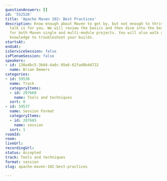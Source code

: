 ```yaml
---
questionAnswers: []
id: '552526'
title: 'Apache Maven 102: Best Practices'
description: Know enough about Maven to get by, but not enough to thrive? Then this
  talk is for you. We will review the basics and then dive into the best practices
  for both Maven single and multi-module projects. You will also walk away with enough
  knowledge to troubleshoot your builds.
startsAt: 
endsAt: 
isServiceSession: false
isPlenumSession: false
speakers:
- id: 130a4bc5-3b04-4a0c-95e6-62fad0b4d722
  name: Brian Demers
categories:
- id: 59536
  name: Track
  categoryItems:
  - id: 207660
    name: Tools and techniques
  sort: 0
- id: 59537
  name: Session Format
  categoryItems:
  - id: 207665
    name: session
  sort: 1
roomId: 
room: 
liveUrl: 
recordingUrl: 
status: Accepted
track: Tools and techniques
format: session
slug: apache-maven-102-best-practices

---
```

